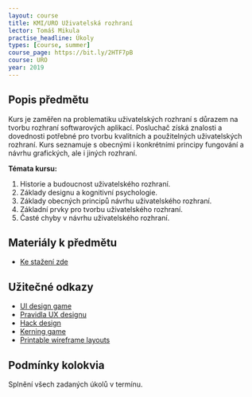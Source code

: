```yaml
---
layout: course
title: KMI/URO Uživatelská rozhraní
lector: Tomáš Mikula
practise_headline: Úkoly
types: [course, summer]
course_page: https://bit.ly/2HTF7pB
course: URO
year: 2019
---
```

Popis předmětu
--------------

Kurs je zaměřen na problematiku uživatelských rozhraní s důrazem na tvorbu rozhraní softwarových aplikací. Posluchač získá znalosti a dovednosti potřebné pro tvorbu kvalitních a použitelných uživatelských rozhraní. Kurs seznamuje s obecnými i konkrétními principy fungování a návrhu grafických, ale i jiných rozhraní. 

**Témata kursu:**
1.	Historie a budoucnost uživatelského rozhraní. 
2.	Základy designu a kognitivní psychologie. 
3.	Základy obecných principů návrhu uživatelského rozhraní. 
4.	Základní prvky pro tvorbu uživatelského rozhraní. 
5.	Časté chyby v návrhu uživatelského rozhraní.

Materiály k předmětu
--------------------
* [Ke stažení zde](/teaching/skripta)

Užitečné odkazy
---------------
* [UI design game](https://cantunsee.space)
* [Pravidla UX designu](https://lawsofux.com)
* [Hack design](https://hackdesign.org)
* [Kerning game](https://type.method.ac)
* [Printable wireframe layouts](https://sneakpeekit.com)

Podmínky kolokvia
-----------------

Splnění všech zadaných úkolů v termínu.

